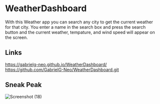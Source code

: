 # WeatherDashboard

With this Weather app you can search any city to get the current weather for that city.
You enter a name in the search box and press the search button and the current weather,
tempature, and wind speed will appear on the screen.

## Links 
https://gabrielg-neo.github.io/WeatherDashboard/
https://github.com/GabrielG-Neo/WeatherDashboard.git
## Sneak Peak
![Screenshot (18)](https://user-images.githubusercontent.com/70115497/99894964-a908e080-2c4c-11eb-9299-5f2721b85601.png)
